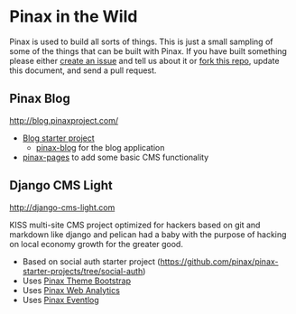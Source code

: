 # Pinax in the Wild

Pinax is used to build all sorts of things. This is just a small sampling of
some of the things that can be built with Pinax. If you have built something
please either [create an issue](https://github.com/pinax/pinax/issues/new)
and tell us about it or [fork this repo](https://github.com/pinax/pinax/issues#fork-destination-box),
update this document, and send a pull request.


## Pinax Blog

http://blog.pinaxproject.com/

* [Blog starter project](https://github.com/pinax/pinax-starter-projects#pinax-project-blog)
    * [pinax-blog](https://github.com/pinax/pinax-blog) for the blog application
* [pinax-pages](https://github.com/pinax/pinax-pages) to add some basic CMS functionality


## Django CMS Light

http://django-cms-light.com

KISS multi-site CMS project optimized for hackers based on git and markdown like django and pelican had a baby with the purpose of hacking on local economy growth for the greater good.

* Based on social auth starter project (https://github.com/pinax/pinax-starter-projects/tree/social-auth)
* Uses [Pinax Theme Bootstrap](https://github.com/pinax/pinax-theme-bootstrap)
* Uses [Pinax Web Analytics](https://github.com/pinax/pinax-webanalytics)
* Uses [Pinax Eventlog](https://github.com/pinax/pinax-eventlog)
